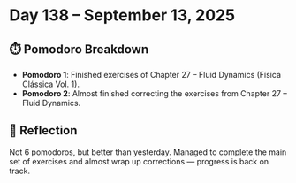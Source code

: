 # Day 138 – September 13, 2025

## ⏱️ Pomodoro Breakdown
- **Pomodoro 1**: Finished exercises of Chapter 27 – Fluid Dynamics (Física Clássica Vol. 1).  
- **Pomodoro 2**: Almost finished correcting the exercises from Chapter 27 – Fluid Dynamics.  

## 💬 Reflection
Not 6 pomodoros, but better than yesterday. Managed to complete the main set of exercises and almost wrap up corrections — progress is back on track.
